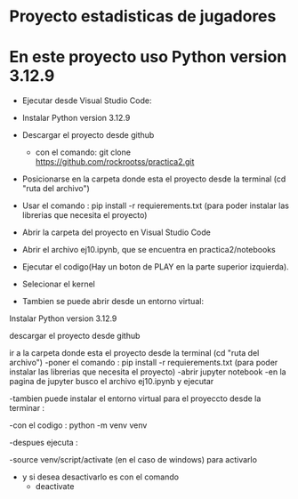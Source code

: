 # Proyecto estadisticas de jugadores

# En este proyecto uso Python version 3.12.9

- Ejecutar desde Visual Studio Code:

- Instalar Python version 3.12.9

- Descargar el proyecto desde github
    - con el comando: git clone https://github.com/rockrootss/practica2.git

- Posicionarse en la carpeta donde esta el proyecto desde la terminal (cd "ruta del archivo") 
- Usar el comando : pip install -r requierements.txt (para poder instalar las librerias que necesita el proyecto) 
- Abrir la carpeta del proyecto en Visual Studio Code 
- Abrir el archivo ej10.ipynb, que se encuentra en practica2/notebooks 
- Ejecutar el codigo(Hay un boton de PLAY en la parte superior izquierda).
- Selecionar el kernel

- Tambien se puede abrir desde un entorno virtual:

Instalar Python version 3.12.9

descargar el proyecto desde github

ir a la carpeta donde esta el proyecto desde la terminal (cd "ruta del archivo") -poner el comando : pip install -r requierements.txt (para poder instalar las librerias que necesita el proyecto) -abrir jupyter notebook -en la pagina de jupyter busco el archivo ej10.ipynb y ejecutar

-tambien puede instalar el entorno virtual para el proyeccto desde la terminar :

-con el codigo : python -m venv venv

-despues ejecuta :

-source venv/script/activate (en el caso de windows) para activarlo

- y si desea desactivarlo es con el comando
    - deactivate